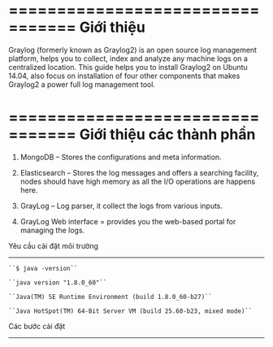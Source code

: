 =================================
Giới thiệu
=================================
Graylog (formerly known as Graylog2) is an open source log management platform, helps you to collect, index and analyze any machine logs on a centralized location. This guide helps you to install Graylog2 on Ubuntu 14.04, also focus on installation of four other components that makes Graylog2 a power full log management tool.

=================================
Giới thiệu các thành phần
=================================

1. MongoDB – Stores the configurations and meta information.

2. Elasticsearch – Stores the log messages and offers a searching facility, nodes should have high memory as all the I/O operations are happens here.

3. GrayLog – Log parser, it collect the logs from various inputs.

4. GrayLog Web interface = provides you the web-based portal for managing the logs.


Yêu cầu cài đặt môi trường
**************************
    
    ``$ java -version``
    
    ``java version "1.8.0_60"``
    
    ``Java(TM) SE Runtime Environment (build 1.8.0_60-b27)``
    
    ``Java HotSpot(TM) 64-Bit Server VM (build 25.60-b23, mixed mode)``



Các bước cài đặt
****************
